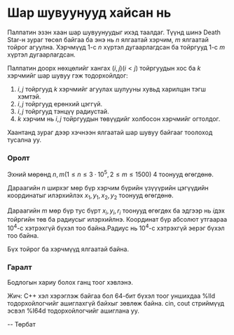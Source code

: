 Шар шувуунууд хайсан нь
=======================

Палпатин эзэн хаан шар шувуунуудыг ихэд таалдаг. Түүнд шинэ Death Star-н зураг төсөл байгаа ба энэ нь  $n$ ялгаатай хэрчим, $m$  ялгаатай тойрог агуулна. Хэрчмүүд $1$-с $n$ хүртэл дугаарлагдсан ба тойргууд $1$-с $m$ хүртэл дугаарлагдсан.

Палпатин доорх нөхцөлийг хангах $(i,j) (i<j)$ тойргуудын хос ба $k$ хэрчмийг шар шувуу гэж тодорхойлдог:

 1. $i,j$ тойргууд $k$ хэрчмийг агуулах шулууны хувьд харилцан тэгш хэмтэй.
 2. $i,j$ тойргууд ерөнхий цэггүй.
 3. $i,j$ тойргууд тэнцүү радиустай.
 4. $k$ хэрчим нь $i,j$ тойргуудын төвүүдийг холбосон хэрчмийг огтолдог.


Хаантанд зураг дээр хэчнээн ялгаатай шар шувуу байгааг тоолоход тусална уу.

### Оролт
Эхний мөрөнд $n ,m (1\le n\le 3·10^5, 2\le m\le 1500)$ 4 тоонууд өгөгдөнө.

Дараагийн $n$ ширхэг мөр бүр хэрчим бүрийн үзүүүрийн цэгүүдийн координатыг илэрхийлэх $x_1, y_1, x_2, y_2$ тоонууд өгөгдөнө.

Дараагийн $m$ мөр бүр тус бүрт  $x_i, y_i, r_i$ тоонууд өгөгдөх ба эдгээр нь $i$дэх тойргийн төв ба радиусыг илэрхийлнэ. Координат бүр абсолют утгаараа $10^4$-с хэтрэхгүй бүхэл тоо байна.Радиус нь  $10^4$-с хэтрэхгүй эерэг бүхэл тоо байна.

Бүх тойрог ба хэрчмүүд ялгаатай байна.

### Гаралт
Бодлогын хариу болох ганц тоог хэвлэнэ.

Жич: С++ хэл хэрэглэж байгаа бол 64-бит бүхэл тоог уншихдаа %lld тодорхойлогчийг ашиглахгүй байхыг зөвлөж байна. cin, cout стриймүүд эсвэл  %I64d тодорхойлогчийг ашиглана уу.

-- Төрбат
